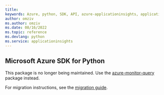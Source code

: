 ```yaml
---
title: 
keywords: Azure, python, SDK, API, azure-applicationinsights, applicationinsights
author: omziv
ms.author: omziv
ms.date: 08/16/2022
ms.topic: reference
ms.devlang: python
ms.service: applicationinsights
---
```

## Microsoft Azure SDK for Python

This package is no longer being maintained. Use the [azure-monitor-query](https://pypi.org/project/azure-monitor-query/) package instead.

For migration instructions, see the [migration guide](https://aka.ms/azsdk/python/migrate/ai-to-monitor-query).
